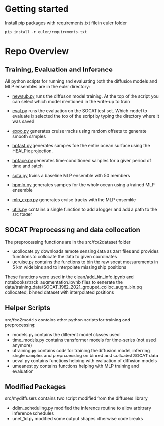 # Getting started

Install pip packages with requirements.txt file in euler folder
```
pip install -r euler/requirements.txt
```

# Repo Overview

## Training, Evaluation and Inference
All python scripts for running and evaluating both the diffusion models and MLP ensembles are in the euler directory:

- [newsub.py](https://github.com/ebrusoni/fco2diffusion/blob/main/euler/newsub.py) runs the diffusion model training. At the top of the script you can select which model mentioned in the write-up to train
- [eval.py](https://github.com/ebrusoni/fco2diffusion/blob/main/euler/euler.py) runs the evaluation on the SOCAT test set. Which model to evaluate is selected the top of the script by typing the directory where it was saved
- [expo.py](https://github.com/ebrusoni/fco2diffusion/blob/main/euler/euler.py) generates cruise tracks using random offsets to generate smooth samples 
- [hpfast.py](https://github.com/ebrusoni/fco2diffusion/blob/main/euler/hpfast.py) generates samples foe the entire ocean surface using the HEALPix projection. 
- [hpface.py](https://github.com/ebrusoni/fco2diffusion/blob/main/euler/hpface.py) generates time-conditioned samples for a given period of time and patch

- [sota.py](https://github.com/ebrusoni/fco2diffusion/blob/main/euler/sota.py) trains a baseline MLP ensemble with 50 members
- [hpmlp.py](https://github.com/ebrusoni/fco2diffusion/blob/main/euler/hpmlp.py) generates samples for the whole ocean using a trained MLP ensemble
- [mlp_expo.py](https://github.com/ebrusoni/fco2diffusion/blob/main/euler/mlp_expo.py) generates cruise tracks with the MLP ensemble

- [utils.py](https://github.com/ebrusoni/fco2diffusion/blob/main/euler/utils.py) contains a single function to add a logger and add a path to the src folder

## SOCAT Preprocessing and data collocation
The preprocessing functions are in the src/fco2dataset folder:

- ucollocate.py downloads remote sensing data as zarr files and provides functions to collocate the data to given coordinates
- ucruise.py contains the functions to bin the raw socat measurements in 5 km wide bins and to interpolate missing ship positions

These functions were used in the clean/add_bin_info.ipynb and notebooks/track_augmentation.ipynb files to generate the 
data/training_data/SOCAT_1982_2021_grouped_colloc_augm_bin.pq collocated, binned dataset with interpolated positions

## Helper Scripts
src/fco2models contains other python scripts for training and preprocessing:

- models.py contains the different model classes used
- time_models.py contains transformer models for time-series (not used anymore)
- utraining.py contains code for training the diffusion model, inferring single samples and preprocessing on binned and collcated SOCAT data
- ueval.py contains functions helping with evaluation of diffusion models
- umeanest.py contains functions helping with MLP training and evaluation

## Modified Packages
src/mydiffusers contains two script modified from the diffusers library
- ddim_scheduling.py modified the inference routine to allow arbitrary inference schedules
- unet_1d.py modified some output shapes otherwise code breaks


